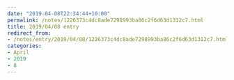 ```yaml
---
date: "2019-04-08T22:34:44+10:00"
permalink: /notes/1226373c4dc8ade7298993ba86c2f6d63d1312c7.html
title: 2019/04/08 entry
redirect_from:
- /notes/entry/2019/04/08/1226373c4dc8ade7298993ba86c2f6d63d1312c7.html
categories:
- April
- 2019
- 8
---
```


